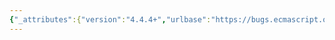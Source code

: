 ```yaml
---
{"_attributes":{"version":"4.4.4+","urlbase":"https://bugs.ecmascript.org/","maintainer":"dherman@mozilla.com"},"bug":{"bug_id":1104,"creation_ts":"2012-12-01 00:52:00 -0800","short_desc":"8.2.5.6: upright \"Desc\"","delta_ts":"2012-12-21 18:08:48 -0800","product":"Draft for 6th Edition","component":"editorial issue","version":"Rev 12: November 22, 2012 Draft","rep_platform":"All","op_sys":"All","bug_status":"RESOLVED","resolution":"FIXED","priority":"Normal","bug_severity":"minor","everconfirmed":true,"reporter":{"uid":"jmdyck","name":"Michael Dyck"},"assigned_to":{"uid":"allen","name":"Allen Wirfs-Brock"},"long_desc":[{"commentid":2924,"comment_count":0,"who":{"uid":"jmdyck","name":"Michael Dyck"},"bug_when":"2012-12-01 00:52:12 -0800","thetext":"In 8.2.5.6 \"CompletePropertyDescriptor ( Desc, LikeDesc )\",\nstep 5 says:\n    If either IsGenericDescriptor(Desc) or IsDataDescriptor(Desc) is true, then\n\nPut the first 'Desc' in an italic font."},{"commentid":2931,"comment_count":1,"who":{"uid":"allen","name":"Allen Wirfs-Brock"},"bug_when":"2012-12-01 09:31:41 -0800","thetext":"fixed in rev 13 editor's draft"}]}}
---
```

